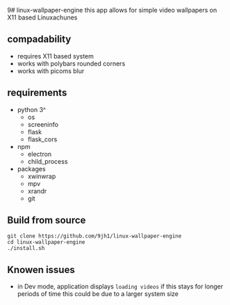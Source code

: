 9# linux-wallpaper-engine
this app allows for simple video wallpapers on X11 based Linuxachunes 
## compadability 
- requires X11 based system
- works with polybars rounded corners
- works with picoms blur

## requirements
- python 3^ 
    - os
    - screeninfo 
    - flask
    - flask_cors
- npm 
    - electron
    - child_process
- packages
    - xwinwrap
    - mpv
    - xrandr
    - git
## Build from source 
```
git clone https://github.com/9jh1/linux-wallpaper-engine
cd linux-wallpaper-engine
./install.sh
```
## Knowen issues
- in Dev mode, application displays ```loading videos``` if this stays for longer periods of time this could be due to a larger system size